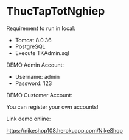# ThucTapTotNghiep

Requirement to run in local:

+ Tomcat 8.0.36
+ PostgreSQL
+ Execute TKAdmin.sql

DEMO Admin Account:

+ Username: admin
+ Password: 123

DEMO Customer Account:

You can register your own accounts!

Link demo online:

https://nikeshop108.herokuapp.com/NikeShop
